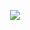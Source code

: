 <p align="center">
  <a href="https://frainfreeze.github.io/tf-css">
    <img src="https://i.imgur.com/zAyXi6v.png">
  </a>
</p>
